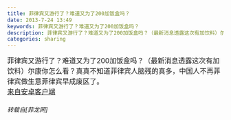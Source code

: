 ```yaml
---
title: 菲律宾又游行了？难道又为了200加饭盒吗？
date: 2013-7-24 13:49
keywords: 菲律宾又游行了？难道又为了200加饭盒吗？
description: 菲律宾又游行了？难道又为了200加饭盒吗？（最新消息透露这次有加饮料）尔康你怎么看？真真不知道菲律宾人脑残的真多，中国人不再菲律宾做生意菲律宾早成废区了。来自安卓客户端
categories: sharing
---
```

<td class="t_f" id="postmessage_26421">

<font size="3">菲律宾又游行了？难道又为了200加饭盒吗？（最新消息透露这次有加饮料）尔康你怎么看？真真不知道菲律宾人脑残的真多，中国人不再菲律宾做生意菲律宾早成废区了。<br/>
<a href="http://www.flw.ph//mobcent/download/down.php" target="_blank">来自安卓客户端</a></font></td>
###### 转载自[菲龙网]